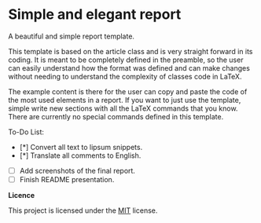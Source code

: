 # Simple and elegant report
A beautiful and simple report template.

This template is based on the article class and is very straight forward in its coding. It is meant to be completely defined in the preamble, so the user can easily understand how the format was defined and can make changes without needing to understand the complexity of classes code in LaTeX.

The example content is there for the user can copy and paste the code of the most used elements in a report. If you want to just use the template, simple write new sections with all the LaTeX commands that you know. There are currently no special commands defined in this template. 

To-Do List:
- [*] Convert all text to lipsum snippets. 
- [*] Translate all comments to English.
- [ ] Add screenshots of the final report.
- [ ] Finish README presentation.

**Licence**

This project is licensed under the [MIT](https://opensource.org/licenses/MIT) license.
